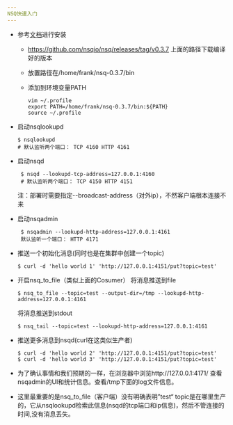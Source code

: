 ```yaml
---
NSQ快速入门
---
```

+ 参考[文档](http://nsq.io/deployment/installing.html)进行安装
  + https://github.com/nsqio/nsq/releases/tag/v0.3.7 上面的路径下载编译好的版本
  + 放置路径在/home/frank/nsq-0.3.7/bin
  + 添加到环境变量PATH

     ```shell
     vim ~/.profile
     export PATH=/home/frank/nsq-0.3.7/bin:${PATH}
     source ~/.profile
     ```

+ 启动nsqlookupd
   ```shell
   $ nsqlookupd
   # 默认监听两个端口： TCP 4160 HTTP 4161
   ```

+ 启动nsqd
   ```shell
    $ nsqd --lookupd-tcp-address=127.0.0.1:4160
    # 默认监听两个端口： TCP 4150 HTTP 4151
   ```
     注：部署时需要指定--broadcast-address（对外ip），不然客户端根本连接不来

+ 启动nsqadmin
   ```shell
    $ nsqadmin --lookupd-http-address=127.0.0.1:4161
    默认监听一个端口： HTTP 4171
   ```

+ 推送一个初始化消息(同时也是在集群中创建一个topic)
    ```shell
    $ curl -d 'hello world 1' 'http://127.0.0.1:4151/put?topic=test'
    ```

+ 开启nsq_to_file（类似上面的Cosumer）
    将消息推送到file
    ```shell
    $ nsq_to_file --topic=test --output-dir=/tmp --lookupd-http-address=127.0.0.1:4161 
    ```
    将消息推送到stdout
    ```shell
    $ nsq_tail --topic=test --lookupd-http-address=127.0.0.1:4161
    ```

+ 推送更多消息到nsqd(curl在这类似生产者)

   ```shell
   $ curl -d 'hello world 2' 'http://127.0.0.1:4151/put?topic=test'
   $ curl -d 'hello world 3' 'http://127.0.0.1:4151/put?topic=test' 
   ```

+ 为了确认事情和我们预期的一样，在浏览器中浏览http://127.0.0.1:4171/ 查看nsqadmin的UI和统计信息。查看/tmp下面的log文件信息。

+ 这里最重要的是nsq_to_file（客户端）没有明确表明”test“ topic是在哪里生产的，它从nsqlookupd检索此信息(nsqd的tcp端口和ip信息)，然后不管连接的时间,没有消息丢失。
